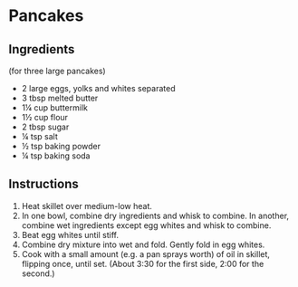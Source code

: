 # Pancakes

## Ingredients

(for three large pancakes)

 - 2 large eggs, yolks and whites separated
 - 3 tbsp melted butter
 - 1¼ cup buttermilk
 - 1½ cup flour
 - 2 tbsp sugar
 - ¼ tsp salt
 - ½ tsp baking powder
 - ¼ tsp baking soda

## Instructions

 1. Heat skillet over medium-low heat.
 2. In one bowl, combine dry ingredients and whisk to combine. In another, combine wet ingredients except egg whites and whisk to combine.
 3. Beat egg whites until stiff.
 4. Combine dry mixture into wet and fold. Gently fold in egg whites.
 5. Cook with a small amount (e.g. a pan sprays worth) of oil in skillet, flipping once, until set. (About 3:30 for the first side, 2:00 for the second.)
